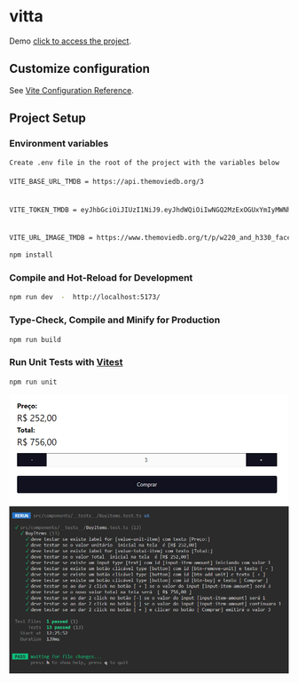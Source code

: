 # vitta

Demo [click to access the project](https://nuxt-products-rouge.vercel.app/).

## Customize configuration

See [Vite Configuration Reference](https://vitejs.dev/config/).

## Project Setup

### Environment variables

```sh
Create .env file in the root of the project with the variables below

VITE_BASE_URL_TMDB = https://api.themoviedb.org/3


VITE_TOKEN_TMDB = eyJhbGciOiJIUzI1NiJ9.eyJhdWQiOiIwNGQ2MzExOGUxYmIyMWNhZGExMWY2OWRiODdjODFkMyIsInN1YiI6IjY1OWUwOTU1MWQzNTYzMDE0OGFiYzEzOSIsInNjb3BlcyI6WyJhcGlfcmVhZCJdLCJ2ZXJzaW9uIjoxfQ.Mrw2hfiwQFfNnRMmJdDL4A3Wo0sd1C6UVoZRvXO920M


VITE_URL_IMAGE_TMDB = https://www.themoviedb.org/t/p/w220_and_h330_face
```

```sh
npm install
```

### Compile and Hot-Reload for Development

```sh
npm run dev  -  http://localhost:5173/
```

### Type-Check, Compile and Minify for Production

```sh
npm run build
```

### Run Unit Tests with [Vitest](https://vitest.dev/)

```sh
npm run unit
```

![Tested component](public/comp.png)
![Test result](public/test.png)

